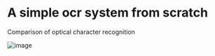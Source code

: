 # A simple ocr system from scratch

Comparison of optical character recognition 

![image](https://user-images.githubusercontent.com/47554224/207666014-f6ce940c-60a4-43c3-9069-0e172d042995.png)
